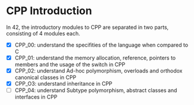 # CPP Introduction

In 42, the introductory modules to CPP are separated in two parts, consisting of 4 modules each.
- [x] CPP_00: understand the specifities of the language when compared to C
- [x] CPP_01: understand the memory allocation, reference, pointers to members and the usage of the switch in CPP
- [x] CPP_02: understand Ad-hoc polymorphism, overloads and orthodox canonical classes in CPP
- [x] CPP_O3: understand inheritance in CPP
- [ ] CPP_04: understand Subtype polymorphism, abstract classes and interfaces in CPP
